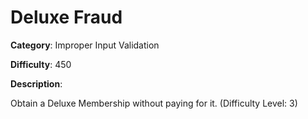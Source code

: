 # Deluxe Fraud

**Category**: Improper Input Validation

**Difficulty**: 450

**Description**:

Obtain a Deluxe Membership without paying for it. (Difficulty Level: 3)
